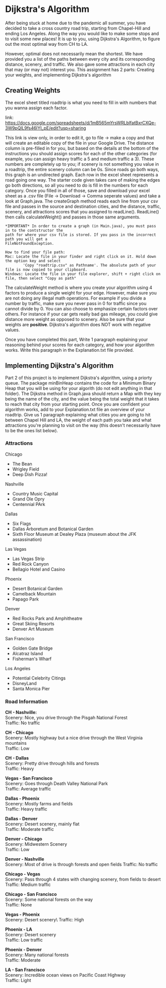 # Dijkstra's Algorithm

After being stuck at home due to the pandemic all summer, you have decided to take a cross country road trip,
starting from Chapel-Hill and ending Los Angeles.
Along the way you would like to make some stops and to visit some new places!
It is up to you, using Dijkstra's Algorithm, to figure out the most optimal way from CH to LA.

However, optimal does not necessarily mean the shortest.
We have provided you a list of the paths between every city and its corresponding distance, scenery, and traffic. We also gave some attractions in each city that may (or may not) interest you. 
This assignment has 2 parts: Creating your weights, and implementing Dijkstra's algorithm

## Creating Weights
   The excel sheet titled roadtrip is what you need to fill in with numbers that you wanna assign each factor. 
   
   link: https://docs.google.com/spreadsheets/d/1mB565mYrsWRLblfatBxrCXQe-3W9pQlL9fs46IYI_pE/edit?usp=sharing
   
   
   This link is view only, in order to edit it, go to file -> make a copy and that will create an editable copy of the file in your Google Drive. 
   The distance column is pre-filled in for you, but based on the details at the bottom of the instructions you should assign scores for each of the other categories (for example, you can assign heavy traffic a 5 and medium traffic a 3). These numbers are completely up to you; if scenery is not something you value 
   in a roadtrip, the entire scenery column can be 0s. Since roads go both ways, this graph is an undirected graph. 
   Each row in the excel sheet represents a road going one way. The starter code given takes care of making the edges go
   both directions, so all you need to do is fill in the numbers for each category.
    Once you filled in all of those, save and download your excel sheet as a .csv file (File -> Download -> Comma seperate values) and take a look at Graph.java. The createGraph method reads each line from your csv file and passes in the source and destination cities, and the distance, traffic, scenery, and attractions scores that you assigned to readLine(). ReadLine() then calls calculateWeight() and passes in those same arguments. 
    
    *IMPORTANT* In order to create a graph (in Main.java), you must pass in to the contstructor the
    path for where your csv file is stored. If you pass in the incorrect path you will get a 
    FileNotFoundException.
    
    How to find your file path:
    Mac: Locate the file in your finder and right click on it. Hold down the option key and select 
            'Copy "roadtrip.csv" as Pathname'. The absolute path of your file is now copied to your clipboard.
    Windows: Locate the file in your file explorer, shift + right click on file, then select "Copy as path"
    
   The calculateWeight method is where you create your algorithm using 4 factors to produce a single weight for your edge. However, make sure you are not doing any illegal math operations. For example if you divide a number by traffic, make sure you never pass in 0 for traffic since you cannot divide by 0. You can also choose to emphasize certain factors over others. For instance if your car gets really bad gas mileage, you could give distance more weight
as opposed to scenery. Also be sure that your weights are **positive**. Dijkstra's algorithm does NOT work with negative values.

    
   Once you have completed this part, Write 1 paragraph explaining your reasoning behind your scores for each category,
    and how your algorithm works. Write this paragraph in the Explanation.txt file provided. 
    
    
## Implementing Dijkstra's Algorithm    

   Part 2 of this project is to implement Dijkstra's algorithm, using a priorty queue. The package minBinHeap contains the code for a Minimum Binary Heap that you will be using for your algorith (do not edit anything in that folder).
   The Dijkstra method in Graph.java should return a Map with they key being the name of the city, and the value
    being the total weight that it takes to reach that city from your starting point. 
    Once you are confident your algorithm works, add to your Explanation.txt file an 
    overview of your roadtrip. Give us 1 paragraph explaining what cities you are going to hit 
    between Chapel Hill and LA, the weight of each path you take and what attractions you're planning to visit 
    on the way (this doesn't necessarily have to be the ones list below). 



### Attractions
Chicago
- The Bean
- Wrigley Field 
- Deep Dish Pizza!

Nashville
- Country Music Capital
- Grand Ole Opry
- Centennial PArk

Dallas
- Six Flags
- Dallas Arboretum and Botanical Garden
- Sixth Floor Museum at Dealey Plaza (museum about the JFK assassination)

Las Vegas
- Las Vegas Strip
- Red Rock Canyon
- Bellagio Hotel and Casino

Phoenix
- Desert Botanical Garden
- Camelback Mountain
- Papago Park

Denver
- Red Rocks Park and Amphitheatre
- Great Skiing Resorts
- Denver Art Museum

San Francisco
- Golden Gate Bridge
- Alcatraz Island
- Fisherman's Wharf

Los Angeles
- Potential Celebrity Citings
- DisneyLand
- Santa Monica Pier


### Road Information
**CH - Nashville:**\
Scenery: Nice, you drive through the Pisgah National Forest\
    Traffic: No traffic

**CH - Chicago**\
    Scenery: Mostly highway but a nice drive through the West Virginia mountains\
    Traffic: Low
    
**CH - Dallas**\
    Scenery: Pretty drive through hills and forests\
    Traffic: Heavy
     
**Vegas - San Francisco**\
    Scenery: Goes through Death Valley National Park\
    Traffic: Average traffic

**Dallas - Phoenix**\
    Scenery: Mostly farms and fields\
    Traffic: Heavy traffic

**Dallas - Denver**\
    Scenery: Desert scenery, mainly flat\
    Traffic: Moderate traffic
    
**Denver - Chicago**\
    Scenery: Midwestern Scenery\
    Traffic: Low

**Denver - Nashville**\
    Scenery: Most of drive is through forests and open fields
    Traffic: No traffic

**Chicago - Vegas**\
    Scenery: Pass through 4 states with changing scenery, from fields to desert\
    Traffic: Medium traffic

**Chicago - San Francisco**\
    Scenery: Some national forests on the way\
    Traffic: None

**Vegas - Phoenix**\
    Scenery: Desert scenery\ 
    Traffic: High

**Phoenix - LA**\
    Scenery: Desert scenery\
    Traffic: Low traffic

**Phoenix - Denver**\
    Scenery: Many national forests\
    Traffic: Moderate

**LA - San Francisco**\
    Scenery: Incredible ocean views on Pacific Coast Highway\
    Traffic: Light
    


